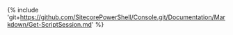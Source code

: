 {% include 'git+https://github.com/SitecorePowerShell/Console.git/Documentation/Markdown/Get-ScriptSession.md' %}
